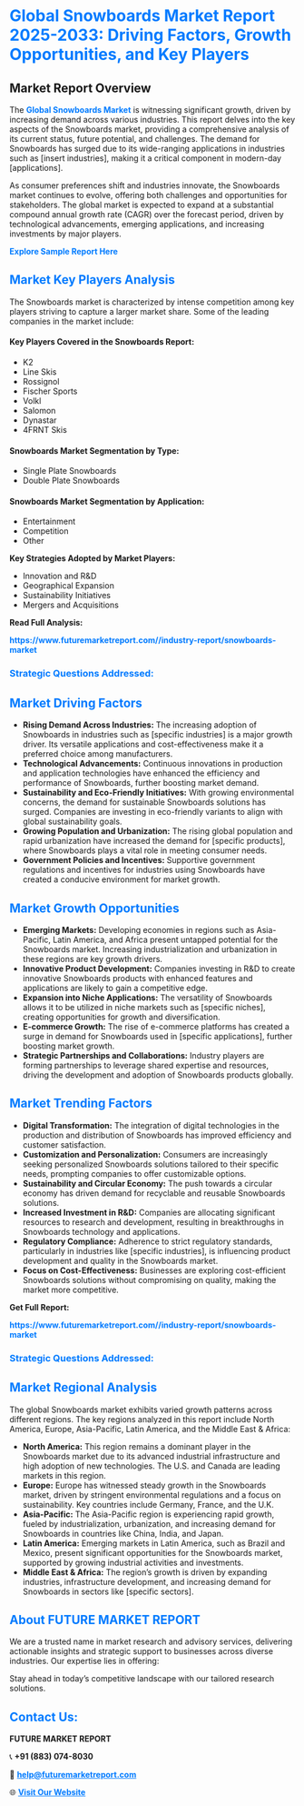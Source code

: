<h1 style="color: #007BFF;">Global Snowboards Market Report 2025-2033: Driving Factors, Growth Opportunities, and Key Players</h1>

<section id="overview">
<h2>Market Report Overview</h2>
<p>The <a href="https://www.futuremarketreport.com//industry-report/snowboards-market" style="color: #007BFF; text-decoration: none;"><strong>Global Snowboards Market</strong></a> is witnessing significant growth, driven by increasing demand across various industries. This report delves into the key aspects of the Snowboards market, providing a comprehensive analysis of its current status, future potential, and challenges. The demand for Snowboards has surged due to its wide-ranging applications in industries such as [insert industries], making it a critical component in modern-day [applications].</p>
<p>As consumer preferences shift and industries innovate, the Snowboards market continues to evolve, offering both challenges and opportunities for stakeholders. The global market is expected to expand at a substantial compound annual growth rate (CAGR) over the forecast period, driven by technological advancements, emerging applications, and increasing investments by major players.</p>
</section>

<section id="overview">
<p><a href="https://www.futuremarketreport.com//request-sample/reportId=92116" style="color: #007BFF; text-decoration: none;"><strong>Explore Sample Report Here</strong></a></p>
</section>

<section id="key-players">
<h2 style="color: #007BFF;">Market Key Players Analysis</h2>
<p>The Snowboards market is characterized by intense competition among key players striving to capture a larger market share. Some of the leading companies in the market include:</p>
<h4>Key Players Covered in the Snowboards Report:</h4>
<ul><li>K2</li><li>Line Skis</li><li>Rossignol</li><li>Fischer Sports</li><li>Volkl</li><li>Salomon</li><li>Dynastar</li><li>4FRNT Skis</li></ul>
<h4>Snowboards Market Segmentation by Type:</h4>
<ul><li>Single Plate Snowboards</li><li>Double Plate Snowboards</li></ul>

<h4>Snowboards Market Segmentation by Application:</h4>
<ul><li>Entertainment</li><li>Competition</li><li>Other</li></ul>
<p><strong>Key Strategies Adopted by Market Players:</strong></p>
<ul>
<li>Innovation and R&D</li>
<li>Geographical Expansion</li>
<li>Sustainability Initiatives</li>
<li>Mergers and Acquisitions</li>
</ul>
</section>

<section>
<p><strong>Read Full Analysis: </strong></p><a href="https://www.futuremarketreport.com//industry-report/snowboards-market" style="color: #007BFF; text-decoration: none;"><strong>https://www.futuremarketreport.com//industry-report/snowboards-market</strong></a>
<h3 style="color: #007BFF;">Strategic Questions Addressed:</h3>
</section>

<section id="driving-factors">
<h2 style="color: #007BFF;">Market Driving Factors</h2>
<ul>
<li><strong>Rising Demand Across Industries:</strong> The increasing adoption of Snowboards in industries such as [specific industries] is a major growth driver. Its versatile applications and cost-effectiveness make it a preferred choice among manufacturers.</li>
<li><strong>Technological Advancements:</strong> Continuous innovations in production and application technologies have enhanced the efficiency and performance of Snowboards, further boosting market demand.</li>
<li><strong>Sustainability and Eco-Friendly Initiatives:</strong> With growing environmental concerns, the demand for sustainable Snowboards solutions has surged. Companies are investing in eco-friendly variants to align with global sustainability goals.</li>
<li><strong>Growing Population and Urbanization:</strong> The rising global population and rapid urbanization have increased the demand for [specific products], where Snowboards plays a vital role in meeting consumer needs.</li>
<li><strong>Government Policies and Incentives:</strong> Supportive government regulations and incentives for industries using Snowboards have created a conducive environment for market growth.</li>
</ul>
</section>

<section id="growth-opportunities">
<h2 style="color: #007BFF;">Market Growth Opportunities</h2>
<ul>
<li><strong>Emerging Markets:</strong> Developing economies in regions such as Asia-Pacific, Latin America, and Africa present untapped potential for the Snowboards market. Increasing industrialization and urbanization in these regions are key growth drivers.</li>
<li><strong>Innovative Product Development:</strong> Companies investing in R&D to create innovative Snowboards products with enhanced features and applications are likely to gain a competitive edge.</li>
<li><strong>Expansion into Niche Applications:</strong> The versatility of Snowboards allows it to be utilized in niche markets such as [specific niches], creating opportunities for growth and diversification.</li>
<li><strong>E-commerce Growth:</strong> The rise of e-commerce platforms has created a surge in demand for Snowboards used in [specific applications], further boosting market growth.</li>
<li><strong>Strategic Partnerships and Collaborations:</strong> Industry players are forming partnerships to leverage shared expertise and resources, driving the development and adoption of Snowboards products globally.</li>
</ul>
</section>

<section id="trending-factors">
<h2 style="color: #007BFF;">Market Trending Factors</h2>
<ul>
<li><strong>Digital Transformation:</strong> The integration of digital technologies in the production and distribution of Snowboards has improved efficiency and customer satisfaction.</li>
<li><strong>Customization and Personalization:</strong> Consumers are increasingly seeking personalized Snowboards solutions tailored to their specific needs, prompting companies to offer customizable options.</li>
<li><strong>Sustainability and Circular Economy:</strong> The push towards a circular economy has driven demand for recyclable and reusable Snowboards solutions.</li>
<li><strong>Increased Investment in R&D:</strong> Companies are allocating significant resources to research and development, resulting in breakthroughs in Snowboards technology and applications.</li>
<li><strong>Regulatory Compliance:</strong> Adherence to strict regulatory standards, particularly in industries like [specific industries], is influencing product development and quality in the Snowboards market.</li>
<li><strong>Focus on Cost-Effectiveness:</strong> Businesses are exploring cost-efficient Snowboards solutions without compromising on quality, making the market more competitive.</li>
</ul>
</section>

<section>
<p><strong>Get Full Report: </strong></p><a href="https://www.futuremarketreport.com//industry-report/snowboards-market" style="color: #007BFF; text-decoration: none;"><strong>https://www.futuremarketreport.com//industry-report/snowboards-market</strong></a>
<h3 style="color: #007BFF;">Strategic Questions Addressed:</h3>
</section>


<section id="regional-analysis">
<h2 style="color: #007BFF;">Market Regional Analysis</h2>
<p>The global Snowboards market exhibits varied growth patterns across different regions. The key regions analyzed in this report include North America, Europe, Asia-Pacific, Latin America, and the Middle East & Africa:</p>
<ul>
<li><strong>North America:</strong> This region remains a dominant player in the Snowboards market due to its advanced industrial infrastructure and high adoption of new technologies. The U.S. and Canada are leading markets in this region.</li>
<li><strong>Europe:</strong> Europe has witnessed steady growth in the Snowboards market, driven by stringent environmental regulations and a focus on sustainability. Key countries include Germany, France, and the U.K.</li>
<li><strong>Asia-Pacific:</strong> The Asia-Pacific region is experiencing rapid growth, fueled by industrialization, urbanization, and increasing demand for Snowboards in countries like China, India, and Japan.</li>
<li><strong>Latin America:</strong> Emerging markets in Latin America, such as Brazil and Mexico, present significant opportunities for the Snowboards market, supported by growing industrial activities and investments.</li>
<li><strong>Middle East & Africa:</strong> The region’s growth is driven by expanding industries, infrastructure development, and increasing demand for Snowboards in sectors like [specific sectors].</li>
</ul>
</section>

<footer>
<h2 style="color: #007BFF;">About FUTURE MARKET REPORT</h2>
<p>We are a trusted name in market research and advisory services, delivering actionable insights and strategic support to businesses across diverse industries. Our expertise lies in offering:</p>

<p>Stay ahead in today’s competitive landscape with our tailored research solutions.</p>

<h2 style="color: #007BFF;">Contact Us:</h2>
<p><strong>FUTURE MARKET REPORT</strong></p>
<p>📞 <strong>+91 (883) 074-8030</strong></p>
<p>📧 <strong><a href="mailto:help@futuremarketreport.com" style="color: #007BFF;">help@futuremarketreport.com</a></strong></p>
<p>🌐 <strong><a href="https://www.futuremarketreport.com/" style="color: #007BFF;">Visit Our Website</a></strong></p>
</footer>